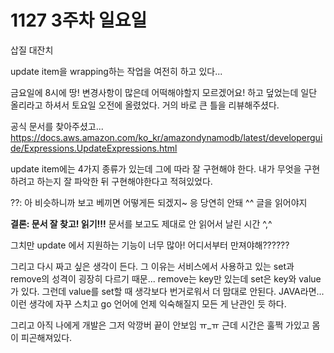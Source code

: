 # 1127 3주차 일요일

삽질 대잔치

update item을 wrapping하는 작업을 여전히 하고 있다...

금요일에 8시에 땅! 변경사항이 많은데 어떡해야할지 모르겠어요! 하고 덮었는데 일단 올리라고 하셔서 토요일 오전에 올렸었다. 거의 바로 큰 틀을 리뷰해주셨다.

공식 문서를 찾아주셨고... https://docs.aws.amazon.com/ko_kr/amazondynamodb/latest/developerguide/Expressions.UpdateExpressions.html

update item에는 4가지 종류가 있는데 그에 따라 잘 구현해야 한다. 내가 무엇을 구현하려고 하는지 잘 파악한 뒤 구현해야한다고 적혀있었다.

??: 아 비슷하니까 보고 베끼면 어떻게든 되겠지~ 응 당연히 안돼 ^^ 글을 읽어야지

**결론: 문서 잘 찾고! 읽기!!!** 문서를 보고도 제대로 안 읽어서 날린 시간 ^,^

그치만 update 에서 지원하는 기능이 너무 많아! 어디서부터 만져야해??????

그리고 다시 짜고 싶은 생각이 든다. 그 이유는 서비스에서 사용하고 있는 set과 remove의 성격이 굉장히 다르기 때문... remove는 key만 있는데 set은 key와 value가 있다. 그런데 value를 set할 때 생각보다 번거로워서 더 맘대로 안된다. JAVA라면... 이런 생각에 자꾸 스치고 go 언어에 언제 익숙해질지 모든 게 난관인 듯 하다.

그리고 아직 나에게 개발은 그저 악깡버 끝이 안보임 ㅠ_ㅠ 근데 시간은 훌쩍 가있고 몸이 피곤해져있다.
